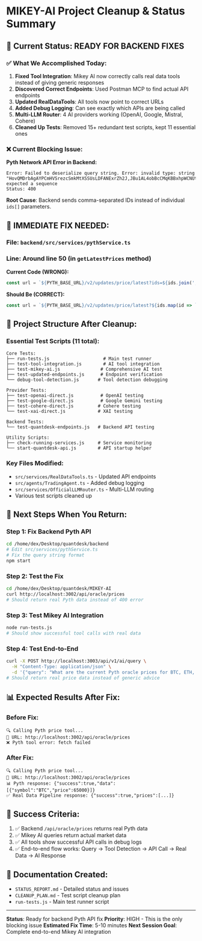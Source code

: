 # MIKEY-AI Project Cleanup & Status Summary

## 🎯 **Current Status: READY FOR BACKEND FIXES**

### ✅ **What We Accomplished Today:**

1. **Fixed Tool Integration**: Mikey AI now correctly calls real data tools instead of giving generic responses
2. **Discovered Correct Endpoints**: Used Postman MCP to find actual API endpoints
3. **Updated RealDataTools**: All tools now point to correct URLs
4. **Added Debug Logging**: Can see exactly which APIs are being called
5. **Multi-LLM Router**: 4 AI providers working (OpenAI, Google, Mistral, Cohere)
6. **Cleaned Up Tests**: Removed 15+ redundant test scripts, kept 11 essential ones

### ❌ **Current Blocking Issue:**

**Pyth Network API Error in Backend:**
```
Error: Failed to deserialize query string. Error: invalid type: string "HovQMDrbAgAYPCmHVSrezcSmkMtXSSUsLDFANExrZh2J,JBu1AL4obBcCMqKBBxhpWCNUt136ijcuMZLFvTP7iWdB,H6ARHf6YXhGYeQfUzQNGk6rDNnLBQKrenN712K4AQJEG,Gnt27xtC473ZT2Mw5u8wZ68Z3gULkSTb5DuxJy7eJotD", expected a sequence
Status: 400
```

**Root Cause**: Backend sends comma-separated IDs instead of individual `ids[]` parameters.

## 🔧 **IMMEDIATE FIX NEEDED:**

### **File**: `backend/src/services/pythService.ts`
### **Line**: Around line 50 (in `getLatestPrices` method)

**Current Code (WRONG):**
```typescript
const url = `${PYTH_BASE_URL}/v2/updates/price/latest?ids=${ids.join(',')}`;
```

**Should Be (CORRECT):**
```typescript
const url = `${PYTH_BASE_URL}/v2/updates/price/latest?${ids.map(id => `ids[]=${id}`).join('&')}`;
```

## 📁 **Project Structure After Cleanup:**

### **Essential Test Scripts (11 total):**
```
Core Tests:
├── run-tests.js                    # Main test runner
├── test-tool-integration.js        # AI tool integration
├── test-mikey-ai.js               # Comprehensive AI test
├── test-updated-endpoints.js      # Endpoint verification
└── debug-tool-detection.js       # Tool detection debugging

Provider Tests:
├── test-openai-direct.js          # OpenAI testing
├── test-google-direct.js          # Google Gemini testing
├── test-cohere-direct.js         # Cohere testing
└── test-xai-direct.js            # XAI testing

Backend Tests:
└── test-quantdesk-endpoints.js   # Backend API testing

Utility Scripts:
├── check-running-services.js     # Service monitoring
└── start-quantdesk-api.js        # API startup helper
```

### **Key Files Modified:**
- `src/services/RealDataTools.ts` - Updated API endpoints
- `src/agents/TradingAgent.ts` - Added debug logging
- `src/services/OfficialLLMRouter.ts` - Multi-LLM routing
- Various test scripts cleaned up

## 🚀 **Next Steps When You Return:**

### **Step 1: Fix Backend Pyth API**
```bash
cd /home/dex/Desktop/quantdesk/backend
# Edit src/services/pythService.ts
# Fix the query string format
npm start
```

### **Step 2: Test the Fix**
```bash
cd /home/dex/Desktop/quantdesk/MIKEY-AI
curl http://localhost:3002/api/oracle/prices
# Should return real Pyth data instead of 400 error
```

### **Step 3: Test Mikey AI Integration**
```bash
node run-tests.js
# Should show successful tool calls with real data
```

### **Step 4: Test End-to-End**
```bash
curl -X POST http://localhost:3003/api/v1/ai/query \
  -H "Content-Type: application/json" \
  -d '{"query": "What are the current Pyth oracle prices for BTC, ETH, and SOL?"}'
# Should return real price data instead of generic advice
```

## 📊 **Expected Results After Fix:**

### **Before Fix:**
```
🔍 Calling Pyth price tool...
📡 URL: http://localhost:3002/api/oracle/prices
❌ Pyth tool error: fetch failed
```

### **After Fix:**
```
🔍 Calling Pyth price tool...
📡 URL: http://localhost:3002/api/oracle/prices
📊 Pyth response: {"success":true,"data":[{"symbol":"BTC","price":65000}]}
✅ Real Data Pipeline response: {"success":true,"prices":[...]}
```

## 🎯 **Success Criteria:**
1. ✅ Backend `/api/oracle/prices` returns real Pyth data
2. ✅ Mikey AI queries return actual market data
3. ✅ All tools show successful API calls in debug logs
4. ✅ End-to-end flow works: Query → Tool Detection → API Call → Real Data → AI Response

## 📝 **Documentation Created:**
- `STATUS_REPORT.md` - Detailed status and issues
- `CLEANUP_PLAN.md` - Test script cleanup plan
- `run-tests.js` - Main test runner script

---
**Status**: Ready for backend Pyth API fix
**Priority**: HIGH - This is the only blocking issue
**Estimated Fix Time**: 5-10 minutes
**Next Session Goal**: Complete end-to-end Mikey AI integration
